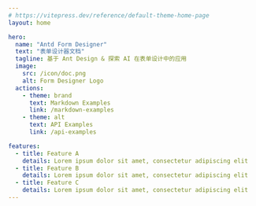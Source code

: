 ```yaml
---
# https://vitepress.dev/reference/default-theme-home-page
layout: home

hero:
  name: "Antd Form Designer"
  text: "表单设计器文档"
  tagline: 基于 Ant Design & 探索 AI 在表单设计中的应用
  image:
    src: /icon/doc.png
    alt: Form Designer Logo
  actions:
    - theme: brand
      text: Markdown Examples
      link: /markdown-examples
    - theme: alt
      text: API Examples
      link: /api-examples

features:
  - title: Feature A
    details: Lorem ipsum dolor sit amet, consectetur adipiscing elit
  - title: Feature B
    details: Lorem ipsum dolor sit amet, consectetur adipiscing elit
  - title: Feature C
    details: Lorem ipsum dolor sit amet, consectetur adipiscing elit
---
```

